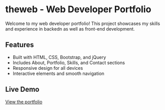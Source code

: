 # theweb - Web Developer Portfolio

Welcome to my web developer portfolio! This project showcases my skills and experience in backedn as well as front-end development.

## Features

- Built with HTML, CSS, Bootstrap, and jQuery
- Includes About, Portfolio, Skills, and Contact sections
- Responsive design for all devices
- Interactive elements and smooth navigation

## Live Demo

[View the portfolio](https://anoopps.github.io/theweb)


